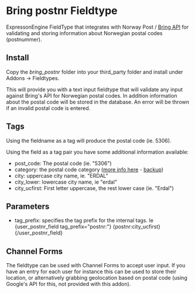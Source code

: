 # Bring postnr Fieldtype

ExpressonEngine FieldType that integrates with Norway Post / [Bring API](http://www.bring.no/bring-mail/produkter-og-tjenester/api-for-a-soke-i-postnummer) for validating and storing information about Norwegian postal codes (postnummer).

## Install

Copy the *bring_postnr* folder into your third_party folder and install under Addons -> Fieldtypes.

This will provide you with a text input fieldtype that will validate any input against Bring's API for Norwegian postal codes. In addition information about the postal code will be stored in the database. An error will be thrown if an invalid postal code is entered.

## Tags

Using the fieldname as a tag will produce the postal code (ie. 5306).

Using the field as a tag pair you have some additional information available:

* post_code: The postal code (ie. "5306")
* category: the postal code category ([more info here](http://www.bring.no/hele-bring/forside/_attachment/107479) - [backup](http://pastebin.com/raw.php?i=b4hSeJCX))
* city: uppercase city name, ie. "ERDAL"
* city_lower: lowercase city name, ie "erdal"
* city_ucfirst: First letter uppercase, the rest lower case (ie. "Erdal")

## Parameters

* tag_prefix: specifies the tag prefix for the internal tags. Ie {user_postnr_field tag_prefix="postnr:"} {postnr:city_ucfirst} {/user_postnr_field}

## Channel Forms

The fieldtype can be used with Channel Forms to accept user input. If you have an entry for each user for instance this can be used to store their location, or alternatively grabbing geolocation based on postal code (using Google's API for this, not provided with this addon).


